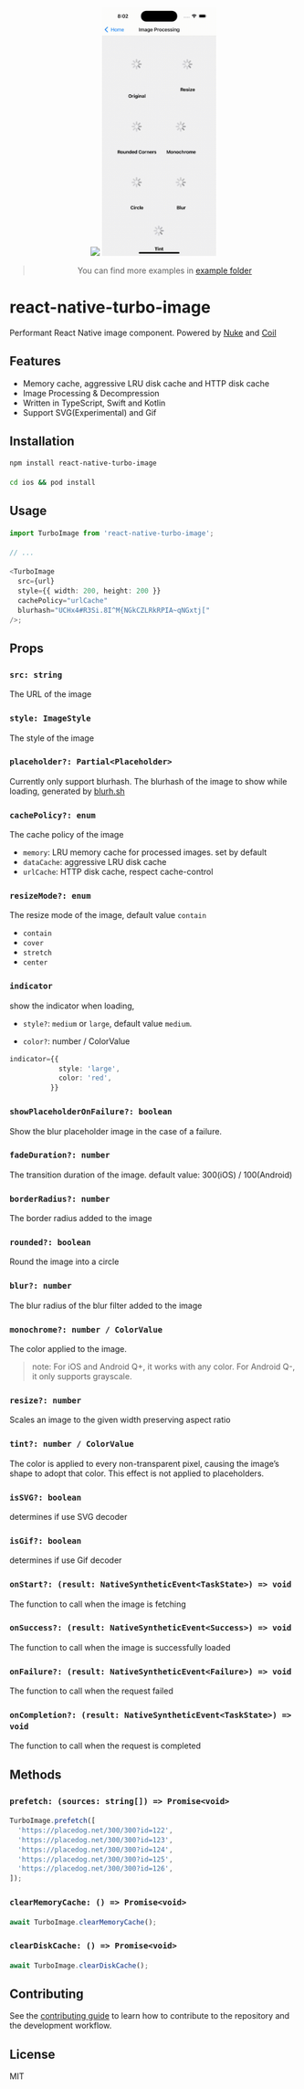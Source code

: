 <div align="center">
  <img src="https://github.com/duguyihou/react-native-turbo-image/blob/main/example/assets/list.gif" width="200" />
  <img src="https://github.com/duguyihou/react-native-turbo-image/blob/main/example/assets/process.gif" width="200" />
  
  > You can find more examples in [example folder](https://github.com/duguyihou/react-native-turbo-image/tree/main/example)
</div>

# react-native-turbo-image

Performant React Native image component. Powered by [Nuke](https://github.com/kean/Nuke) and [Coil](https://github.com/coil-kt/coil)

## Features

- Memory cache, aggressive LRU disk cache and HTTP disk cache
- Image Processing & Decompression
- Written in TypeScript, Swift and Kotlin
- Support SVG(Experimental) and Gif

## Installation

```sh
npm install react-native-turbo-image

cd ios && pod install
```

## Usage

```ts
import TurboImage from 'react-native-turbo-image';

// ...

<TurboImage
  src={url}
  style={{ width: 200, height: 200 }}
  cachePolicy="urlCache"
  blurhash="UCHx4#R3Si.8I^M{NGkCZLRkRPIA~qNGxtj["
/>;
```

## Props

### `src: string`

The URL of the image

### `style: ImageStyle`

The style of the image

### `placeholder?: Partial<Placeholder>`

Currently only support blurhash.
The blurhash of the image to show while loading, generated by [blurh.sh](https://blurha.sh/)

### `cachePolicy?: enum`

The cache policy of the image

- `memory`: LRU memory cache for processed images. set by default
- `dataCache`: aggressive LRU disk cache
- `urlCache`: HTTP disk cache, respect cache-control

### `resizeMode?: enum`

The resize mode of the image, default value `contain`

- `contain`
- `cover`
- `stretch`
- `center`

### `indicator`

show the indicator when loading,

- `style?`: `medium` or `large`, default value `medium`.

- `color?`: number / ColorValue

```ts
indicator={{
            style: 'large',
            color: 'red',
          }}
```


### `showPlaceholderOnFailure?: boolean`

Show the blur placeholder image in the case of a failure.

### `fadeDuration?: number`

The transition duration of the image. default value: 300(iOS) / 100(Android)

### `borderRadius?: number`

The border radius added to the image

### `rounded?: boolean`

Round the image into a circle

### `blur?: number`

The blur radius of the blur filter added to the image

### `monochrome?: number / ColorValue`

The color applied to the image.

> note: For iOS and Android Q+, it works with any color. For Android Q-, it only supports grayscale.

### `resize?: number`

Scales an image to the given width preserving aspect ratio

### `tint?: number / ColorValue`

The color is applied to every non-transparent pixel, causing the image’s shape to adopt that color. This effect is not applied to placeholders.

### `isSVG?: boolean`

determines if use SVG decoder

### `isGif?: boolean`

determines if use Gif decoder

### `onStart?: (result: NativeSyntheticEvent<TaskState>) => void`

The function to call when the image is fetching

### `onSuccess?: (result: NativeSyntheticEvent<Success>) => void`

The function to call when the image is successfully loaded

### `onFailure?: (result: NativeSyntheticEvent<Failure>) => void`

The function to call when the request failed

### `onCompletion?: (result: NativeSyntheticEvent<TaskState>) => void`

The function to call when the request is completed

## Methods

### `prefetch: (sources: string[]) => Promise<void>`

```ts
TurboImage.prefetch([
  'https://placedog.net/300/300?id=122',
  'https://placedog.net/300/300?id=123',
  'https://placedog.net/300/300?id=124',
  'https://placedog.net/300/300?id=125',
  'https://placedog.net/300/300?id=126',
]);
```

### `clearMemoryCache: () => Promise<void>`

```ts
await TurboImage.clearMemoryCache();
```

### `clearDiskCache: () => Promise<void>`

```ts
await TurboImage.clearDiskCache();
```

## Contributing

See the [contributing guide](CONTRIBUTING.md) to learn how to contribute to the repository and the development workflow.

## License

MIT
